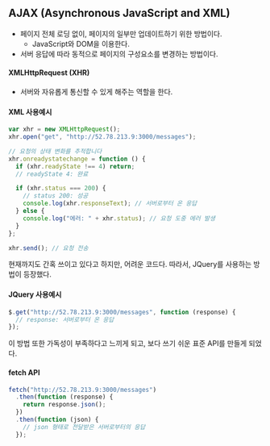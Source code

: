 ## AJAX (Asynchronous JavaScript and XML)

- 페이지 전체 로딩 없이, 페이지의 일부만 업데이트하기 위한 방법이다.
  - ​JavaScript와 DOM을 이용한다.
- 서버 응답에 따라 동적으로 페이지의 구성요소를 변경하는 방법이다.

#### ​XMLHttpRequest (XHR)

- 서버와 자유롭게 통신할 수 있게 해주는 역할을 한다.

#### XML 사용예시

```js
var xhr = new XMLHttpRequest();
xhr.open("get", "http://52.78.213.9:3000/messages");

// 요청의 상태 변화를 추적합니다
xhr.onreadystatechange = function () {
  if (xhr.readyState !== 4) return;
  // readyState 4: 완료

  if (xhr.status === 200) {
    // status 200: 성공
    console.log(xhr.responseText); // 서버로부터 온 응답
  } else {
    console.log("에러: " + xhr.status); // 요청 도중 에러 발생
  }
};

xhr.send(); // 요청 전송
```

현재까지도 간혹 쓰이고 있다고 하지만, 어려운 코드다.
따라서, JQuery를 사용하는 방법이 등장했다.

#### JQuery 사용예시

```js
$.get("http://52.78.213.9:3000/messages", function (response) {
  // response: 서버로부터 온 응답
});
```

이 방법 또한 가독성이 부족하다고 느끼게 되고, 보다 쓰기 쉬운 표준 API를 만들게 되었다.

#### fetch API

```js
fetch("http://52.78.213.9:3000/messages")
  .then(function (response) {
    return response.json();
  })
  .then(function (json) {
    // json 형태로 전달받은 서버로부터의 응답
  });
```

